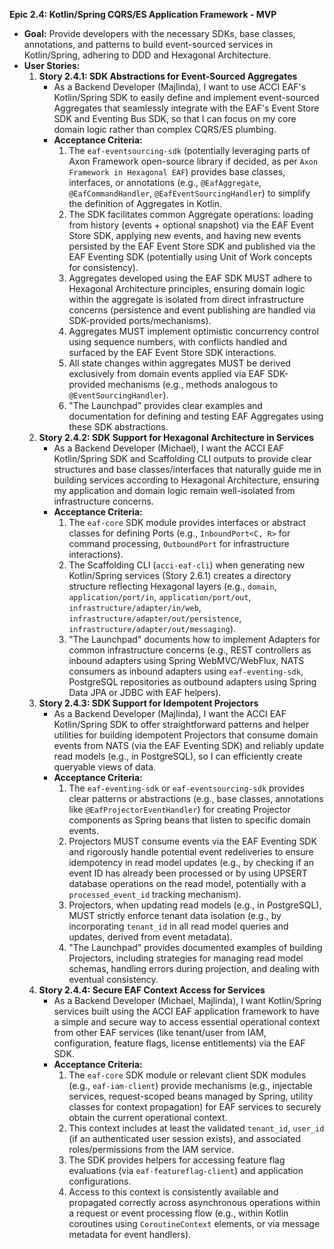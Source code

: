 **Epic 2.4: Kotlin/Spring CQRS/ES Application Framework - MVP**

- **Goal:** Provide developers with the necessary SDKs, base classes, annotations, and patterns to
  build event-sourced services in Kotlin/Spring, adhering to DDD and Hexagonal Architecture.
- **User Stories:**
  1. **Story 2.4.1: SDK Abstractions for Event-Sourced Aggregates**
     - As a Backend Developer (Majlinda), I want to use ACCI EAF\'s Kotlin/Spring SDK to easily
       define and implement event-sourced Aggregates that seamlessly integrate with the EAF\'s Event
       Store SDK and Eventing Bus SDK, so that I can focus on my core domain logic rather than
       complex CQRS/ES plumbing.
     - **Acceptance Criteria:**
       1. The `eaf-eventsourcing-sdk` (potentially leveraging parts of Axon Framework open-source
          library if decided, as per `Axon Framework in Hexagonal EAF`) provides base classes,
          interfaces, or annotations (e.g., `@EafAggregate`, `@EafCommandHandler`,
          `@EafEventSourcingHandler`) to simplify the definition of Aggregates in Kotlin.
       2. The SDK facilitates common Aggregate operations: loading from history (events + optional
          snapshot) via the EAF Event Store SDK, applying new events, and having new events
          persisted by the EAF Event Store SDK and published via the EAF Eventing SDK (potentially
          using Unit of Work concepts for consistency).
       3. Aggregates developed using the EAF SDK MUST adhere to Hexagonal Architecture principles,
          ensuring domain logic within the aggregate is isolated from direct infrastructure concerns
          (persistence and event publishing are handled via SDK-provided ports/mechanisms).
       4. Aggregates MUST implement optimistic concurrency control using sequence numbers, with
          conflicts handled and surfaced by the EAF Event Store SDK interactions.
       5. All state changes within aggregates MUST be derived exclusively from domain events applied
          via EAF SDK-provided mechanisms (e.g., methods analogous to `@EventSourcingHandler`).
       6. \"The Launchpad\" provides clear examples and documentation for defining and testing EAF
          Aggregates using these SDK abstractions.
  2. **Story 2.4.2: SDK Support for Hexagonal Architecture in Services**
     - As a Backend Developer (Michael), I want the ACCI EAF Kotlin/Spring SDK and Scaffolding CLI
       outputs to provide clear structures and base classes/interfaces that naturally guide me in
       building services according to Hexagonal Architecture, ensuring my application and domain
       logic remain well-isolated from infrastructure concerns.
     - **Acceptance Criteria:**
       1. The `eaf-core` SDK module provides interfaces or abstract classes for defining Ports
          (e.g., `InboundPort<C, R>` for command processing, `OutboundPort` for infrastructure
          interactions).
       2. The Scaffolding CLI (`acci-eaf-cli`) when generating new Kotlin/Spring services (Story
          2.6.1) creates a directory structure reflecting Hexagonal layers (e.g., `domain`,
          `application/port/in`, `application/port/out`, `infrastructure/adapter/in/web`,
          `infrastructure/adapter/out/persistence`, `infrastructure/adapter/out/messaging`).
       3. \"The Launchpad\" documents how to implement Adapters for common infrastructure concerns
          (e.g., REST controllers as inbound adapters using Spring WebMVC/WebFlux, NATS consumers as
          inbound adapters using `eaf-eventing-sdk`, PostgreSQL repositories as outbound adapters
          using Spring Data JPA or JDBC with EAF helpers).
  3. **Story 2.4.3: SDK Support for Idempotent Projectors**
     - As a Backend Developer (Majlinda), I want the ACCI EAF Kotlin/Spring SDK to offer
       straightforward patterns and helper utilities for building idempotent Projectors that consume
       domain events from NATS (via the EAF Eventing SDK) and reliably update read models (e.g., in
       PostgreSQL), so I can efficiently create queryable views of data.
     - **Acceptance Criteria:**
       1. The `eaf-eventing-sdk` or `eaf-eventsourcing-sdk` provides clear patterns or abstractions
          (e.g., base classes, annotations like `@EafProjectorEventHandler`) for creating Projector
          components as Spring beans that listen to specific domain events.
       2. Projectors MUST consume events via the EAF Eventing SDK and rigorously handle potential
          event redeliveries to ensure idempotency in read model updates (e.g., by checking if an
          event ID has already been processed or by using UPSERT database operations on the read
          model, potentially with a `processed_event_id` tracking mechanism).
       3. Projectors, when updating read models (e.g., in PostgreSQL), MUST strictly enforce tenant
          data isolation (e.g., by incorporating `tenant_id` in all read model queries and updates,
          derived from event metadata).
       4. \"The Launchpad\" provides documented examples of building Projectors, including
          strategies for managing read model schemas, handling errors during projection, and dealing
          with eventual consistency.
  4. **Story 2.4.4: Secure EAF Context Access for Services**
     - As a Backend Developer (Michael, Majlinda), I want Kotlin/Spring services built using the
       ACCI EAF application framework to have a simple and secure way to access essential
       operational context from other EAF services (like tenant/user from IAM, configuration,
       feature flags, license entitlements) via the EAF SDK.
     - **Acceptance Criteria:**
       1. The `eaf-core` SDK module or relevant client SDK modules (e.g., `eaf-iam-client`) provide
          mechanisms (e.g., injectable services, request-scoped beans managed by Spring, utility
          classes for context propagation) for EAF services to securely obtain the current
          operational context.
       2. This context includes at least the validated `tenant_id`, `user_id` (if an authenticated
          user session exists), and associated roles/permissions from the IAM service.
       3. The SDK provides helpers for accessing feature flag evaluations (via
          `eaf-featureflag-client`) and application configurations.
       4. Access to this context is consistently available and propagated correctly across
          asynchronous operations within a request or event processing flow (e.g., within Kotlin
          coroutines using `CoroutineContext` elements, or via message metadata for event handlers).
